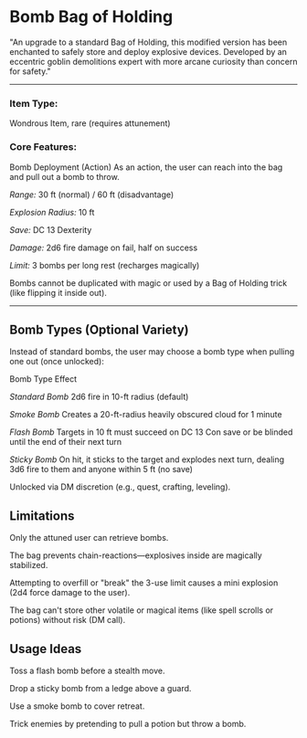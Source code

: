 # Bomb Bag of Holding

"An upgrade to a standard Bag of Holding, this modified version has been enchanted to safely store and deploy explosive devices. Developed by an eccentric goblin demolitions expert with more arcane curiosity than concern for safety."

---

### Item Type:

Wondrous Item, rare (requires attunement)

### Core Features:

Bomb Deployment (Action)
As an action, the user can reach into the bag and pull out a bomb to throw.

_Range:_ 30 ft (normal) / 60 ft (disadvantage)

_Explosion Radius:_ 10 ft

_Save:_ DC 13 Dexterity

_Damage:_ 2d6 fire damage on fail, half on success

_Limit:_ 3 bombs per long rest (recharges magically)

Bombs cannot be duplicated with magic or used by a Bag of Holding trick (like flipping it inside out).

---

## Bomb Types (Optional Variety)

Instead of standard bombs, the user may choose a bomb type when pulling one out (once unlocked):

Bomb Type Effect

_Standard Bomb_ 2d6 fire in 10-ft radius (default)

_Smoke Bomb_ Creates a 20-ft-radius heavily obscured cloud for 1 minute

_Flash Bomb_ Targets in 10 ft must succeed on DC 13 Con save or be blinded until the end of their next turn

_Sticky Bomb_ On hit, it sticks to the target and explodes next turn, dealing 3d6 fire to them and anyone within 5 ft (no save)

Unlocked via DM discretion (e.g., quest, crafting, leveling).

## Limitations

Only the attuned user can retrieve bombs.

The bag prevents chain-reactions—explosives inside are magically stabilized.

Attempting to overfill or "break" the 3-use limit causes a mini explosion (2d4 force damage to the user).

The bag can't store other volatile or magical items (like spell scrolls or potions) without risk (DM call).

## Usage Ideas

Toss a flash bomb before a stealth move.

Drop a sticky bomb from a ledge above a guard.

Use a smoke bomb to cover retreat.

Trick enemies by pretending to pull a potion but throw a bomb.
